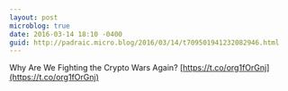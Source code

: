 ```yaml
---
layout: post
microblog: true
date: 2016-03-14 18:10 -0400
guid: http://padraic.micro.blog/2016/03/14/t709501941232082946.html
---
```

Why Are We Fighting the Crypto Wars Again? [https://t.co/org1fOrGnj](https://t.co/org1fOrGnj)
